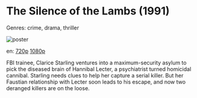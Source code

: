 # The Silence of the Lambs (1991)

Genres: crime, drama, thriller

![poster](http://image.tmdb.org/t/p/w500/qjAyTj2BSth1EQ89vNfo0JYVPFN.jpg)

en:
  [720p](magnet:?xt=urn:btih:78A97E995741AD23F9364D3A52BA0A9182453C38&tr=udp://glotorrents.pw:6969/announce&tr=udp://tracker.opentrackr.org:1337/announce&tr=udp://torrent.gresille.org:80/announce&tr=udp://tracker.openbittorrent.com:80&tr=udp://tracker.coppersurfer.tk:6969&tr=udp://tracker.leechers-paradise.org:6969&tr=udp://p4p.arenabg.ch:1337&tr=udp://tracker.internetwarriors.net:1337)
  [1080p](magnet:?xt=urn:btih:B6EC2A4507B13ADE6BC4A1FAC5B39CA25888B326&tr=udp://glotorrents.pw:6969/announce&tr=udp://tracker.opentrackr.org:1337/announce&tr=udp://torrent.gresille.org:80/announce&tr=udp://tracker.openbittorrent.com:80&tr=udp://tracker.coppersurfer.tk:6969&tr=udp://tracker.leechers-paradise.org:6969&tr=udp://p4p.arenabg.ch:1337&tr=udp://tracker.internetwarriors.net:1337)
  


FBI trainee, Clarice Starling ventures into a maximum-security asylum to pick the diseased brain of Hannibal Lecter, a psychiatrist turned homicidal cannibal. Starling needs clues to help her capture a serial killer. But her Faustian relationship with Lecter soon leads to his escape, and now two deranged killers are on the loose.